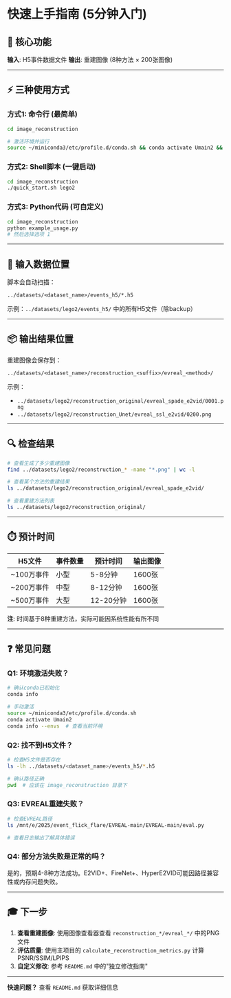 # 快速上手指南 (5分钟入门)

## 🎯 核心功能

**输入**: H5事件数据文件
**输出**: 重建图像 (8种方法 × 200张图像)

---

## ⚡ 三种使用方式

### 方式1: 命令行 (最简单)
```bash
cd image_reconstruction

# 激活环境并运行
source ~/miniconda3/etc/profile.d/conda.sh && conda activate Umain2 && python h5_to_images.py lego2
```

### 方式2: Shell脚本 (一键启动)
```bash
cd image_reconstruction
./quick_start.sh lego2
```

### 方式3: Python代码 (可自定义)
```bash
cd image_reconstruction
python example_usage.py
# 然后选择选项 1
```

---

## 📂 输入数据位置

脚本会自动扫描：
```
../datasets/<dataset_name>/events_h5/*.h5
```

示例：`../datasets/lego2/events_h5/` 中的所有H5文件（除backup）

---

## 📦 输出结果位置

重建图像会保存到：
```
../datasets/<dataset_name>/reconstruction_<suffix>/evreal_<method>/
```

示例：
- `../datasets/lego2/reconstruction_original/evreal_spade_e2vid/0001.png`
- `../datasets/lego2/reconstruction_Unet/evreal_ssl_e2vid/0200.png`

---

## 🔍 检查结果

```bash
# 查看生成了多少重建图像
find ../datasets/lego2/reconstruction_* -name "*.png" | wc -l

# 查看某个方法的重建结果
ls ../datasets/lego2/reconstruction_original/evreal_spade_e2vid/

# 查看重建方法列表
ls ../datasets/lego2/reconstruction_original/
```

---

## ⏱️ 预计时间

| H5文件 | 事件数量 | 预计时间 | 输出图像 |
|--------|----------|----------|----------|
| ~100万事件 | 小型 | 5-8分钟 | 1600张 |
| ~200万事件 | 中型 | 8-12分钟 | 1600张 |
| ~500万事件 | 大型 | 12-20分钟 | 1600张 |

**注**: 时间基于8种重建方法，实际可能因系统性能有所不同

---

## ❓ 常见问题

### Q1: 环境激活失败？
```bash
# 确认conda已初始化
conda info

# 手动激活
source ~/miniconda3/etc/profile.d/conda.sh
conda activate Umain2
conda info --envs  # 查看当前环境
```

### Q2: 找不到H5文件？
```bash
# 检查H5文件是否存在
ls -lh ../datasets/<dataset_name>/events_h5/*.h5

# 确认路径正确
pwd  # 应该在 image_reconstruction 目录下
```

### Q3: EVREAL重建失败？
```bash
# 检查EVREAL路径
ls /mnt/e/2025/event_flick_flare/EVREAL-main/EVREAL-main/eval.py

# 查看日志输出了解具体错误
```

### Q4: 部分方法失败是正常的吗？
是的，预期4-8种方法成功。E2VID+、FireNet+、HyperE2VID可能因路径兼容性或内存问题失败。

---

## 🎓 下一步

1. **查看重建图像**: 使用图像查看器查看 `reconstruction_*/evreal_*/` 中的PNG文件
2. **评估质量**: 使用主项目的 `calculate_reconstruction_metrics.py` 计算PSNR/SSIM/LPIPS
3. **自定义修改**: 参考 `README.md` 中的"独立修改指南"

---

**快速问题？** 查看 `README.md` 获取详细信息
